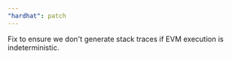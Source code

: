 ```yaml
---
"hardhat": patch
---
```


Fix to ensure we don't generate stack traces if EVM execution is indeterministic.
